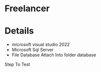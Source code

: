 # Freelancer
# Details
- microsoft visual studio 2022
- Microsoft Sql Server
- File Database Attach Into folder database

Step To Test
